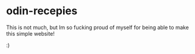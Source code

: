 # odin-recepies

This is not much, but Im so fucking proud of myself for being able to make this simple website! 

:)
